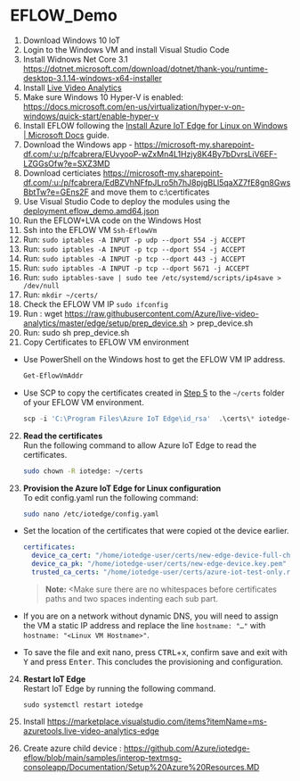 # EFLOW_Demo

1. Download Windows 10 IoT
2. Login to the Windows VM and install Visual Studio Code
3. Install Widnows Net Core 3.1 https://dotnet.microsoft.com/download/dotnet/thank-you/runtime-desktop-3.1.14-windows-x64-installer
4. Install [Live Video Analytics](https://docs.microsoft.com/en-us/azure/media-services/live-video-analytics-edge/get-started-detect-motion-emit-events-quickstart)
5. Make sure Windows 10 Hyper-V is enabled: https://docs.microsoft.com/en-us/virtualization/hyper-v-on-windows/quick-start/enable-hyper-v
6. Install EFLOW following the [Install Azure IoT Edge for Linux on Windows | Microsoft Docs](https://docs.microsoft.com/en-us/azure/iot-edge/how-to-install-iot-edge-on-windows?view=iotedge-2018-06&tabs=windowsadmincenter) guide.
7. Download the Windows app - https://microsoft-my.sharepoint-df.com/:u:/p/fcabrera/EUvyooP-wZxMn4L1Hzjy8K4By7bDvrsLiV6EF-LZGGsOfw?e=SXZ3MD
8. Download certiciates https://microsoft-my.sharepoint-df.com/:u:/p/fcabrera/EdBZVhNFfpJLro5h7hJ8pjgBLl5qaXZ7fE8gn8GwsBbtTw?e=GEns2F  and move them to c:\certificates
9. Use Visual Studio Code to deploy the modules using the [deployment.eflow_demo.amd64.json](./deployment.eflow_demo.amd64.json)
10. Run the EFLOW+LVA code on the Windows Host
11. Ssh into the EFLOW VM  `Ssh-EflowVm`
12. Run: `sudo iptables -A INPUT -p udp --dport 554 -j ACCEPT`
13. Run: `sudo iptables -A INPUT -p tcp --dport 554 -j ACCEPT`
14. Run: `sudo iptables -A INPUT -p tcp --dport 443 -j ACCEPT` 
15. Run: `sudo iptables -A INPUT -p tcp --dport 5671 -j ACCEPT` 
16. Run: `sudo iptables-save | sudo tee /etc/systemd/scripts/ip4save > /dev/null`
17. Run: `mkdir ~/certs/`
18. Check the EFLOW VM IP `sudo ifconfig`
19. Run : wget https://raw.githubusercontent.com/Azure/live-video-analytics/master/edge/setup/prep_device.sh > prep_device.sh
20. Run: sudo sh prep_device.sh
21. Copy Certificates to EFLOW VM environment

   * Use PowerShell on the Windows host to get the EFLOW VM IP address.  

       ```powershell
       Get-EflowVmAddr
       ``` 

  * Use SCP to copy the certificates created in [Step 5](./Create%20Certificates%20for%20Authentication.MD) to the `~/certs` folder of your EFLOW VM environment.  
      ```powershell
      scp -i 'C:\Program Files\Azure IoT Edge\id_rsa'  .\certs\* iotedge-user@<eflowvm-ip>:~/certs/​
      ```
22. **Read the certificates**  
    Run the following command to allow Azure IoT Edge to read the certificates.
    ```bash
    sudo chown -R iotedge: ~/certs
    ```
23. **Provision the Azure IoT Edge for Linux configuration**  
    To edit config.yaml run the following command:
    ```bash
    sudo nano /etc/iotedge/config.yaml
    ```    
   * Set the location of the certificates that were copied ot the device earlier.
        ```yaml
        certificates:
          device_ca_cert: "/home/iotedge-user/certs/new-edge-device-full-chain.cert.pem"
          device_ca_pk: "/home/iotedge-user/certs/new-edge-device.key.pem"
          trusted_ca_certs: "/home/iotedge-user/certs/azure-iot-test-only.root.ca.cert.pem"
        ```
        > **Note:** <Make sure there are no whitespaces before certificates paths and two spaces indenting each sub part. 

   * If you are on a network without dynamic DNS, you will need to assign the VM a static IP address and replace the line
    `hostname: "…"` with `hostname: "<Linux VM Hostname>"`.
 
   * To save the file and exit nano, press <kbd>CTRL</kbd>+<kbd>x</kbd>, confirm save and exit with <kbd>Y</kbd> and press <kbd>Enter</kbd>. This concludes the provisioning and configuration.
   
24. **Restart IoT Edge**    
    Restart IoT Edge by running the following command.
    ```base
    sudo systemctl restart iotedge
    ```
    
25. Install https://marketplace.visualstudio.com/items?itemName=ms-azuretools.live-video-analytics-edge
26. Create azure child device : https://github.com/Azure/iotedge-eflow/blob/main/samples/interop-textmsg-consoleapp/Documentation/Setup%20Azure%20Resources.MD
